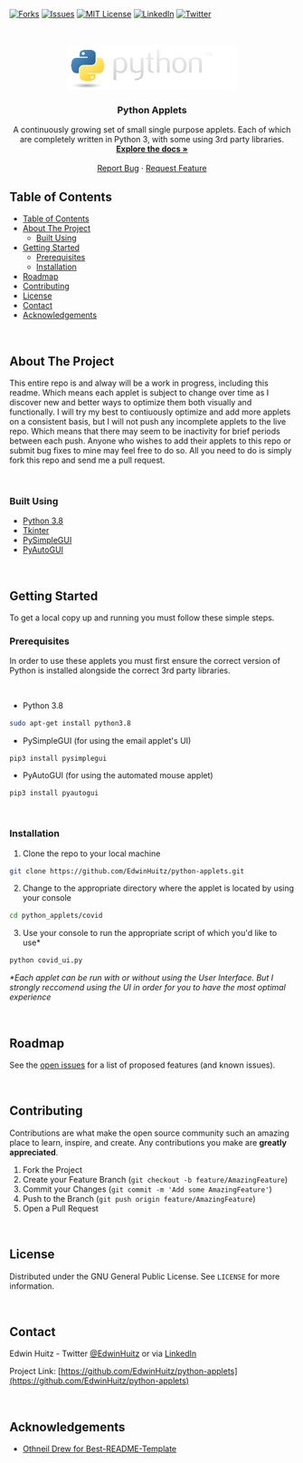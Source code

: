 <!-- PROJECT SHIELDS -->
[![Forks][forks-shield]][forks-url]
[![Issues][issues-shield]][issues-url]
[![MIT License][license-shield]][license-url]
[![LinkedIn][linkedin-shield]][linkedin-url]
[![Twitter][twitter-shield]][twitter-url]

<!-- PROJECT LOGO -->
<br />
<p align="center">
  <a href="https://github.com/EdwinHuitz/python-applets">
    <img src="images/python_logo.png" alt="Logo" width="300" height="80">
  </a>
  <h3 align="center">Python Applets</h3>

  <p align="center">
    A continuously growing set of small single purpose applets. Each of which are completely written in Python 3, with some using 3rd party libraries.
    <br />
    <a href="https://github.com/EdwinHuitz/python-applets"><strong>Explore the docs »</strong></a>
    <br />
    <br />
    <a href="https://github.com/EdwinHuitz/python-applets/issues">Report Bug</a>
    ·
    <a href="https://github.com/EdwinHuitz/python-applets/issues">Request Feature</a>
  </p>
</p>


<!-- TABLE OF CONTENTS -->
## Table of Contents

- [Table of Contents](#table-of-contents)
- [About The Project](#about-the-project)
  - [Built Using](#built-using)
- [Getting Started](#getting-started)
  - [Prerequisites](#prerequisites)
  - [Installation](#installation)
- [Roadmap](#roadmap)
- [Contributing](#contributing)
- [License](#license)
- [Contact](#contact)
- [Acknowledgements](#acknowledgements)

<br/>

<!-- ABOUT THE PROJECT -->
## About The Project

<!-- [![Product Name Screen Shot][product-screenshot]](https://example.com) -->

This entire repo is and alway will be a work in progress, including this readme. Which means each applet is subject to change over time as I discover new and better ways to optimize them both visually and functionally. I will try my best to contiuously optimize and add more applets on a consistent basis, but I will not push any incomplete applets to the live repo. Which means that there may seem to be inactivity for brief periods between each push. Anyone who wishes to add their applets to this repo or submit bug fixes to mine may feel free to do so. All you need to do is simply fork this repo and send me a pull request.


<br/>

### Built Using

* [Python 3.8](https://www.python.org/)
* [Tkinter](https://docs.python.org/3/library/tkinter.html)
* [PySimpleGUI](https://github.com/PySimpleGUI/PySimpleGUI)
* [PyAutoGUI](https://github.com/asweigart/pyautogui)

<br/>

<!-- GETTING STARTED -->
## Getting Started

To get a local copy up and running you must follow these simple steps.

### Prerequisites

In order to use these applets you must first ensure the correct version of Python is installed alongside the correct 3rd party libraries.

<br/>

* Python 3.8
```sh
sudo apt-get install python3.8
```
* PySimpleGUI (for using the email applet's UI)
```
pip3 install pysimplegui
```
* PyAutoGUI (for using the automated mouse applet)
```
pip3 install pyautogui
```

<br/>

### Installation

1. Clone the repo to your local machine
```sh
git clone https://github.com/EdwinHuitz/python-applets.git
```

2. Change to the appropriate directory where the applet is located by using your console
```sh
cd python_applets/covid
```

3. Use your console to run the appropriate script of which you'd like to use*
```sh
python covid_ui.py
```

_*Each applet can be run with or without using the User Interface. But I strongly reccomend using the UI in order for you to have the most optimal experience_

<br/>

<!-- USAGE EXAMPLES -->
<!-- ## Usage

Use this space to show useful examples of how a project can be used. Additional screenshots, code examples and demos work well in this space. You may also link to more resources.

_For more examples, please refer to the [Documentation](https://example.com)_

<br/> -->

<!-- ROADMAP -->
## Roadmap

See the [open issues](https://github.com/EdwinHuitz/python-applets/issues) for a list of proposed features (and known issues).

<br/>

<!-- CONTRIBUTING -->
## Contributing

Contributions are what make the open source community such an amazing place to learn, inspire, and create. Any contributions you make are **greatly appreciated**.

1. Fork the Project
2. Create your Feature Branch (`git checkout -b feature/AmazingFeature`)
3. Commit your Changes (`git commit -m 'Add some AmazingFeature'`)
4. Push to the Branch (`git push origin feature/AmazingFeature`)
5. Open a Pull Request

<br/>

<!-- LICENSE -->
## License

Distributed under the GNU General Public License. See `LICENSE` for more information.

<br/>

<!-- CONTACT -->
## Contact

Edwin Huitz - Twitter [@EdwinHuitz](https://twitter.com/EdwinHuitz) or via [LinkedIn](https://www.linkedin.com/in/edwin-huitz)

Project Link: [https://github.com/EdwinHuitz/python-applets](https://github.com/EdwinHuitz/python-applets)

<br/>

<!-- ACKNOWLEDGEMENTS -->
## Acknowledgements
* [Othneil Drew for Best-README-Template](https://github.com/othneildrew/Best-README-Template)


<!-- MARKDOWN LINKS & IMAGES -->
<!-- https://www.markdownguide.org/basic-syntax/#reference-style-links -->
[linkedin-shield]: https://img.shields.io/badge/-LinkedIn-black.svg?style=flat-round&logo=linkedin&colorB=555
[linkedin-url]: https://www.linkedin.com/in/edwin-huitz/

[issues-shield]: https://img.shields.io/github/issues/EdwinHuitz/python-applets
[issues-url]: https://github.com/EdwinHuitz/python-applets/issues

[license-shield]: https://img.shields.io/github/license/EdwinHuitz/python-applets
[license-url]: https://github.com/EdwinHuitz/python-applets/blob/main/LICENSE.txt

[forks-shield]:https://img.shields.io/github/forks/EdwinHuitz/python-applets
[forks-url]:https://github.com/EdwinHuitz/python-applets/forks

[twitter-shield]:https://img.shields.io/twitter/url?style=social&url=https%3A%2F%2Ftwitter.com%2FEdwinHuitz
[twitter-url]:https://twitter.com/EdwinHuitz

[product-screenshot]: images/screenshot.png
